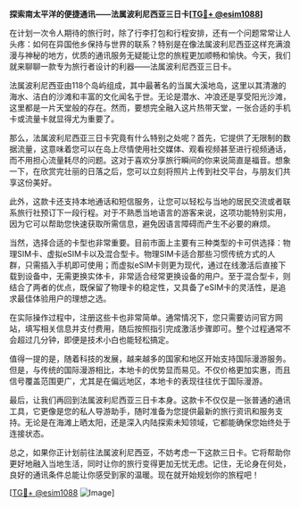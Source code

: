 **探索南太平洋的便捷通讯——法属波利尼西亚三日卡[[TG💪+ @esim1088](https://t.me/s/esim1088)]**

在计划一次令人期待的旅行时，除了行李打包和行程安排，还有一个问题常常让人头疼：如何在异国他乡保持与世界的联系？特别是在像法属波利尼西亚这样充满浪漫与神秘的地方，优质的通讯服务无疑能让您的旅程更加顺畅和愉快。今天，我们就来聊聊一款专为旅行者设计的利器——法属波利尼西亚三日卡。

法属波利尼西亚由118个岛屿组成，其中最著名的当属大溪地岛，这里以其清澈的海水、洁白的沙滩和丰富的文化闻名于世。无论是潜水、冲浪还是享受阳光沙滩，这里都是一片天堂般的存在。然而，要想完全融入这片热带天堂，一张合适的手机卡或流量卡就显得尤为重要了。

那么，法属波利尼西亚三日卡究竟有什么特别之处呢？首先，它提供了无限制的数据流量，这意味着您可以在岛上尽情使用社交媒体、观看视频甚至进行视频通话，而不用担心流量耗尽的问题。这对于喜欢分享旅行瞬间的你来说简直是福音。想象一下，在欣赏完壮丽的日落之后，您可以立刻将照片上传到社交平台，与朋友们共享这份美好。

此外，这款卡还支持本地通话和短信服务，让您可以轻松与当地的居民交流或者联系旅行社预订下一段行程。对于不熟悉当地语言的游客来说，这项功能特别实用，因为它可以帮助您快速获取所需信息，避免因语言障碍而产生不必要的麻烦。

当然，选择合适的卡型也非常重要。目前市面上主要有三种类型的卡可供选择：物理SIM卡、虚拟eSIM卡以及混合型卡。物理SIM卡适合那些习惯传统方式的人群，只需插入手机即可使用；而虚拟eSIM卡则更为现代，通过在线激活后直接下载到设备中，无需更换实体卡，非常适合经常更换设备的用户。至于混合型卡，则结合了两者的优点，既保留了物理卡的稳定性，又具备了eSIM卡的灵活性，是追求最佳体验用户的理想之选。

在实际操作过程中，注册这些卡也非常简单。通常情况下，您只需要访问官方网站，填写相关信息并支付费用，随后按照指引完成激活步骤即可。整个过程通常不会超过几分钟，即便是技术小白也能轻松搞定。

值得一提的是，随着科技的发展，越来越多的国家和地区开始支持国际漫游服务。但是，与传统的国际漫游相比，本地卡的优势显而易见。不仅价格更加实惠，而且信号覆盖范围更广，尤其是在偏远地区，本地卡的表现往往优于国际漫游。

最后，让我们再回到法属波利尼西亚三日卡本身。这款卡不仅仅是一张普通的通讯工具，它更像是您的私人导游助手，随时准备为您提供最新的旅行资讯和服务支持。无论是在海滩上晒太阳，还是深入内陆探索未知领域，它都能确保您始终处于连接状态。

总之，如果你正计划前往法属波利尼西亚，不妨考虑一下这款三日卡。它将帮助你更好地融入当地生活，同时让你的旅行变得更加无忧无虑。记住，无论身在何处，良好的通讯条件总能让你感受到家的温暖。现在就开始规划你的旅程吧！

[[TG💪+ @esim1088](https://t.me/s/esim1088) ![Image](https://i.postimg.cc/4NQfJmqS/Snipaste-2025-05-13-00-14-12.png)]